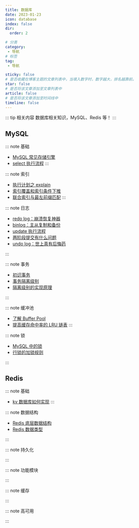 ```yaml
---
title: 数据库
date: 2023-01-23
icon: database
index: false
dir:
  order: 2

# 分类
category:
 - 导航
# 标签
tag:
 - 导航

sticky: false
# 是否收藏在博客主题的文章列表中，当填入数字时，数字越大，排名越靠前。
star: false
# 是否将该文章添加至文章列表中
article: false
# 是否将该文章添加至时间线中
timeline: false
---
```


::: tip 相关内容
数据库相关知识，MySQL、Redis 等！
:::

## MySQL

::: note 基础
- [MySQL 常见存储引擎](mysql/basis/MySQL常见存储引擎.md)
- [select 执行流程](mysql/basis/select执行流程.md)
:::

::: note 索引
- [执行计划之 explain](mysql/index/执行计划之explain.md)
- [索引覆盖和索引条件下推](mysql/index/索引覆盖和索引条件下推.md)
- [联合索引与最左前缀匹配](mysql/index/联合索引与最左前缀匹配.md)
:::

::: note 日志
- [redo log：崩溃恢复神器](mysql/log/redo%20log：崩溃恢复神器.md)
- [binlog：主从复制和备份](mysql/log/binlog：主从复制和备份.md)
- [update 执行流程](mysql/log/update%20执行流程.md)
- [两阶段提交有什么问题](mysql/log/两阶段提交有什么问题.md)
- [undo log：世上真有后悔药](mysql/log/undo%20log：世上真有后悔药.md)

:::

::: note 事务
- [初识事务](mysql/transaction/初识事务.md)
- [事务隔离级别](mysql/transaction/事务隔离级别.md)
- [隔离级别的实现原理](mysql/transaction/隔离级别的实现原理.md)

:::

::: note 缓冲池
- [了解 Buffer Pool](mysql/buffer_pool/了解BufferPool.md)
- [提高缓存命中率的 LRU 链表](mysql/buffer_pool/提高缓存命中率的LRU链表.md)
:::

::: note 锁
- [MySQL 中的锁](mysql/lock/MySQL中的锁.md)
- [行锁的加锁规则](mysql/lock/行锁的加锁规则.md)

:::


<!-- --------------------------------------------------- -->
## Redis

::: note 基础
- [kv 数据库如何实现](redis/basis/kv数据库如何实现.md)
:::

::: note 数据结构
- [Redis 底层数据结构](redis/data_structure/redis底层数据结构.md)
- [Redis 数据类型](redis/data_structure/redis数据类型.md)

:::

::: note 持久化

:::

::: note 功能模块

:::

::: note 缓存

:::

::: note 高可用

:::
